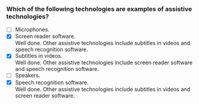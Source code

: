### Which of the following technologies are examples of assistive technologies?

- [ ] Microphones.
- [x] Screen reader software. <br>
      Well done. Other assistive technologies include subtitles in videos and speech recognition software.
- [x] Subtitles in videos. <br>
      Well done. Other assistive technologies include screen reader software and speech recognition software.
- [ ] Speakers.
- [x] Speech recognition software. <br>
      Well done. Other assistive technologies include subtitles in videos and screen reader software.
